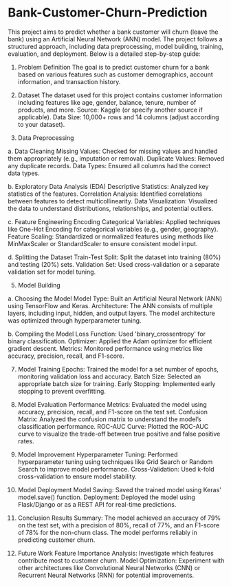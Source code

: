 # Bank-Customer-Churn-Prediction
This project aims to predict whether a bank customer will churn (leave the bank) using an Artificial Neural Network (ANN) model. The project follows a structured approach, including data preprocessing, model building, training, evaluation, and deployment.
Below is a detailed step-by-step guide:

1. Problem Definition
The goal is to predict customer churn for a bank based on various features such as customer demographics, account information, and transaction history.

2. Dataset
The dataset used for this project contains customer information including features like age, gender, balance, tenure, number of products, and more.
Source: Kaggle (or specify another source if applicable).
Data Size: 10,000+ rows and 14 columns (adjust according to your dataset).

3. Data Preprocessing
   
a. Data Cleaning
Missing Values: Checked for missing values and handled them appropriately (e.g., imputation or removal).
Duplicate Values: Removed any duplicate records.
Data Types: Ensured all columns had the correct data types.

b. Exploratory Data Analysis (EDA)
Descriptive Statistics: Analyzed key statistics of the features.
Correlation Analysis: Identified correlations between features to detect multicollinearity.
Data Visualization: Visualized the data to understand distributions, relationships, and potential outliers.

c. Feature Engineering
Encoding Categorical Variables: Applied techniques like One-Hot Encoding for categorical variables (e.g., gender, geography).
Feature Scaling: Standardized or normalized features using methods like MinMaxScaler or StandardScaler to ensure consistent model input.

d. Splitting the Dataset
Train-Test Split: Split the dataset into training (80%) and testing (20%) sets.
Validation Set: Used cross-validation or a separate validation set for model tuning.

5. Model Building
   
a. Choosing the Model
Model Type: Built an Artificial Neural Network (ANN) using TensorFlow and Keras.
Architecture: The ANN consists of multiple layers, including input, hidden, and output layers. The model architecture was optimized through hyperparameter tuning.

b. Compiling the Model
Loss Function: Used 'binary_crossentropy' for binary classification.
Optimizer: Applied the Adam optimizer for efficient gradient descent.
Metrics: Monitored performance using metrics like accuracy, precision, recall, and F1-score.

7. Model Training
Epochs: Trained the model for a set number of epochs, monitoring validation loss and accuracy.
Batch Size: Selected an appropriate batch size for training.
Early Stopping: Implemented early stopping to prevent overfitting.

9. Model Evaluation
Performance Metrics: Evaluated the model using accuracy, precision, recall, and F1-score on the test set.
Confusion Matrix: Analyzed the confusion matrix to understand the model’s classification performance.
ROC-AUC Curve: Plotted the ROC-AUC curve to visualize the trade-off between true positive and false positive rates.

11. Model Improvement
Hyperparameter Tuning: Performed hyperparameter tuning using techniques like Grid Search or Random Search to improve model performance.
Cross-Validation: Used k-fold cross-validation to ensure model stability.

13. Model Deployment
Model Saving: Saved the trained model using Keras' model.save() function.
Deployment: Deployed the model using Flask/Django or as a REST API for real-time predictions.

15. Conclusion
Results Summary: The model achieved an accuracy of 79% on the test set, with a precision of 80%, recall of 77%, and an F1-score of 78% for the non-churn class. The model performs reliably in predicting customer churn.

17. Future Work
Feature Importance Analysis: Investigate which features contribute most to customer churn.
Model Optimization: Experiment with other architectures like Convolutional Neural Networks (CNN) or Recurrent Neural Networks (RNN) for potential improvements.
